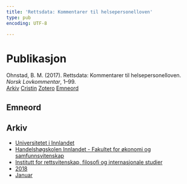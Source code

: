 ```yaml
---
title: 'Rettsdata: Kommentarer til helsepersonelloven'
type: pub
encoding: UTF-8

---
```

<h1>Publikasjon</h1>
<article id="csl-bib-container-V2526UNQ" class="csl-bib-container">
  <div class="csl-bib-body"> <div class="csl-entry">Ohnstad, B. M. (2017). Rettsdata: Kommentarer til helsepersonelloven. <i>Norsk Lovkommentar</i>, 1–99.</div> </div>
  <div class="csl-bib-buttons">
    <a href="#taxonomy-article-V2526UNQ" alt="archive" class="csl-bib-button">Arkiv</a>
    <a href="https://app.cristin.no/results/show.jsf?id=1548112" alt="Cristin" class="csl-bib-button">Cristin</a>
    <a href="http://zotero.org/groups/5881554/items/V2526UNQ" alt="Zotero" class="csl-bib-button">Zotero</a>
    <a href="#keywords-article-V2526UNQ" alt="keywords" class="csl-bib-button">Emneord</a>
  </div>
  <div id="csl-bib-meta-container-V2526UNQ"></div>
</article>
<div id="csl-bib-meta-V2526UNQ" class="csl-bib-meta">
  <article id="keywords-article-V2526UNQ" class="keywords-article">
    <h1>Emneord</h1>
    
  </article>
  <article id="taxonomy-article-V2526UNQ" class="taxonomy-article">
    <h1>Arkiv</h1>
    <ul>
      <li><a href="{{< params subfolder >}}nn/archive/?key=3DCRN523">Universitetet i Innlandet</a></li>
      <li><a href="{{< params subfolder >}}nn/archive/?key=DU8Q9LN9">Handelshøgskolen Innlandet - Fakultet for økonomi og samfunnsvitenskap</a></li>
      <li><a href="{{< params subfolder >}}nn/archive/?key=ITYAG68H">Institutt for rettsvitenskap, filosofi og internasjonale studier</a></li>
      <li><a href="{{< params subfolder >}}nn/archive/?key=U76UGHNS">2018</a></li>
      <li><a href="{{< params subfolder >}}nn/archive/?key=VWAE8ZEZ">Januar</a></li>
    </ul>
  </article>
</div>

